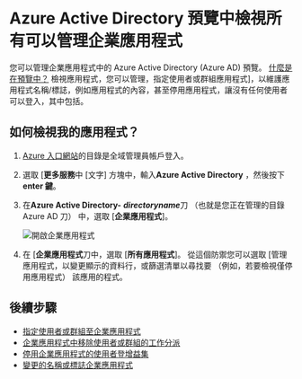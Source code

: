 <properties
    pageTitle="Azure Active Directory 預覽中檢視所有可以管理企業應用程式 |Microsoft Azure"
    description="如何查看您擁有的權限管理 Azure Active Directory 中的企業應用程式的清單"
    services="active-directory"
    documentationCenter=""
    authors="curtand"
    manager="femila"
    editor=""/>

<tags
    ms.service="active-directory"
    ms.workload="identity"
    ms.tgt_pltfrm="na"
    ms.devlang="na"
    ms.topic="article"
    ms.date="09/30/2016"
    ms.author="curtand"/>

# <a name="view-all-the-enterprise-apps-that-i-can-manage-in-azure-active-directory-preview"></a>Azure Active Directory 預覽中檢視所有可以管理企業應用程式

您可以管理企業應用程式中的 Azure Active Directory (Azure AD) 預覽。 [什麼是在預覽中？](active-directory-preview-explainer.md) 檢視應用程式，您可以管理，指定使用者或群組應用程式]，以維護應用程式名稱/標誌，例如應用程式的內容，甚至停用應用程式，讓沒有任何使用者可以登入，其中包括。

## <a name="how-do-i-view-all-my-apps"></a>如何檢視我的應用程式？

1. [Azure 入口網站](https://portal.azure.com)的目錄是全域管理員帳戶登入。

2. 選取 [**更多服務**中 [文字] 方塊中，輸入**Azure Active Directory** ，然後按下**enter 鍵**。

3. 在**Azure Active Directory-** ***directoryname***刀 （也就是您正在管理的目錄 Azure AD 刀） 中，選取 [**企業應用程式**]。

    ![開啟企業應用程式](./media/active-directory-coreapps-view-azure-portal/open-enterprise-apps.png)

4. 在 [**企業應用程式**刀中，選取 [**所有應用程式**]。 從這個防禦您可以選取 [管理應用程式，以變更顯示的資料行，或篩選清單以尋找要 （例如，若要檢視僅停用應用程式） 該應用的程式。

## <a name="next-steps"></a>後續步驟

- [指定使用者或群組至企業應用程式](active-directory-coreapps-assign-user-azure-portal.md)
- [企業應用程式中移除使用者或群組的工作分派](active-directory-coreapps-remove-assignment-azure-portal.md)
- [停用企業應用程式的使用者登增益集](active-directory-coreapps-disable-app-azure-portal.md)
- [變更的名稱或標誌企業應用程式](active-directory-coreapps-change-app-logo-user-azure-portal.md)
